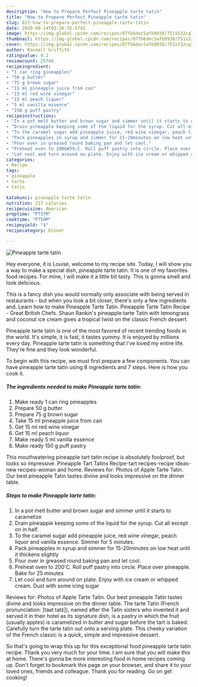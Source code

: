 ```yaml
---
description: "How to Prepare Perfect Pineapple tarte tatin"
title: "How to Prepare Perfect Pineapple tarte tatin"
slug: 827-how-to-prepare-perfect-pineapple-tarte-tatin
date: 2020-09-14T03:26:55.574Z
image: https://img-global.cpcdn.com/recipes/07fb6dec5afb9938/751x532cq70/pineapple-tarte-tatin-recipe-main-photo.jpg
thumbnail: https://img-global.cpcdn.com/recipes/07fb6dec5afb9938/751x532cq70/pineapple-tarte-tatin-recipe-main-photo.jpg
cover: https://img-global.cpcdn.com/recipes/07fb6dec5afb9938/751x532cq70/pineapple-tarte-tatin-recipe-main-photo.jpg
author: Randall Griffith
ratingvalue: 4.2
reviewcount: 25740
recipeingredient:
- "1 can ring pineapples"
- "50 g butter"
- "75 g brown sugar"
- "15 ml pineapple juice from can"
- "15 ml red wine vinegar"
- "15 ml peach liquor"
- "5 ml vanilla essence"
- "150 g puff pastry"
recipeinstructions:
- "In a pot melt butter and brown sugar and simmer until it starts to caramelize"
- "Drain pineapple keeping some of the liquid for the syrup. Cut all except on in half."
- "To the caramel sugar add pineapple juice, red wine vinegar, peach liquor and vanilla essence. Simmer for 5 minutes."
- "Pack pineapples in syrup and simmer for 15-20minutes on low heat until it thickens slightly"
- "Pour over in greased round baking pan and let cool."
- "Preheat oven to 200&#39;C. Roll puff pastry into circle. Place over pineapple. Bake for 25 minutes"
- "Let cool and turn around on plate. Enjoy with ice cream or whipped cream. Dust with some icing sugar"
categories:
- Recipe
tags:
- pineapple
- tarte
- tatin

katakunci: pineapple tarte tatin 
nutrition: 217 calories
recipecuisine: American
preptime: "PT37M"
cooktime: "PT50M"
recipeyield: "4"
recipecategory: Dinner

---
```



![Pineapple tarte tatin](https://img-global.cpcdn.com/recipes/07fb6dec5afb9938/751x532cq70/pineapple-tarte-tatin-recipe-main-photo.jpg)

Hey everyone, it is Louise, welcome to my recipe site. Today, I will show you a way to make a special dish, pineapple tarte tatin. It is one of my favorites food recipes. For mine, I will make it a little bit tasty. This is gonna smell and look delicious.

This is a fancy dish you would normally only associate with being served in restaurants - but when you look a bit closer, there&#39;s only a few ingredients and. Learn how to make Pineapple Tarte Tatin. Pineapple Tarte Tatin Recipe - Great British Chefs. Shaun Rankin&#39;s pineapple tarte Tatin with lemongrass and coconut ice cream gives a tropical twist on the classic French dessert.

Pineapple tarte tatin is one of the most favored of recent trending foods in the world. It's simple, it is fast, it tastes yummy. It is enjoyed by millions every day. Pineapple tarte tatin is something that I've loved my entire life. They're fine and they look wonderful.


To begin with this recipe, we must first prepare a few components. You can have pineapple tarte tatin using 8 ingredients and 7 steps. Here is how you cook it.

<!--inarticleads1-->

##### The ingredients needed to make Pineapple tarte tatin:

1. Make ready 1 can ring pineapples
1. Prepare 50 g butter
1. Prepare 75 g brown sugar
1. Take 15 ml pineapple juice from can
1. Get 15 ml red wine vinegar
1. Get 15 ml peach liquor
1. Make ready 5 ml vanilla essence
1. Make ready 150 g puff pastry


This mouthwatering pineapple tart tatin recipe is absolutely foolproof, but looks so impressive. Pineapple Tart Tatins Recipe-tart recipes-recipe ideas-new recipes-woman and home. Reviews for: Photos of Apple Tarte Tatin. Our best pineapple Tatin tastes divine and looks impressive on the dinner table. 

<!--inarticleads2-->

##### Steps to make Pineapple tarte tatin:

1. In a pot melt butter and brown sugar and simmer until it starts to caramelize
1. Drain pineapple keeping some of the liquid for the syrup. Cut all except on in half.
1. To the caramel sugar add pineapple juice, red wine vinegar, peach liquor and vanilla essence. Simmer for 5 minutes.
1. Pack pineapples in syrup and simmer for 15-20minutes on low heat until it thickens slightly
1. Pour over in greased round baking pan and let cool.
1. Preheat oven to 200&#39;C. Roll puff pastry into circle. Place over pineapple. Bake for 25 minutes
1. Let cool and turn around on plate. Enjoy with ice cream or whipped cream. Dust with some icing sugar


Reviews for: Photos of Apple Tarte Tatin. Our best pineapple Tatin tastes divine and looks impressive on the dinner table. The tarte Tatin (French pronunciation: [taʁt tatɛ̃]), named after the Tatin sisters who invented it and served it in their hotel as its signature dish, is a pastry in which the fruit (usually apples) is caramelized in butter and sugar before the tart is baked. Carefully turn the tarte tatin out onto a serving plate. This cheeky variation of the French classic is a quick, simple and impressive dessert. 

So that's going to wrap this up for this exceptional food pineapple tarte tatin recipe. Thank you very much for your time. I am sure that you will make this at home. There's gonna be more interesting food in home recipes coming up. Don't forget to bookmark this page on your browser, and share it to your loved ones, friends and colleague. Thank you for reading. Go on get cooking!
